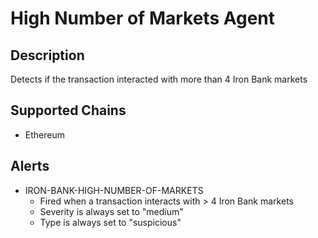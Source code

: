 # High Number of Markets Agent

## Description

Detects if the transaction interacted with more than 4 Iron Bank markets

## Supported Chains

- Ethereum

## Alerts

- IRON-BANK-HIGH-NUMBER-OF-MARKETS
  - Fired when a transaction interacts with > 4 Iron Bank markets
  - Severity is always set to "medium"
  - Type is always set to "suspicious"
